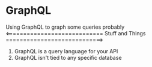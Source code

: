 # GraphQL
Using GraphQL to graph some queries probably
<============================
     Stuff and Things
============================>
1. GraphQL is a query language for your API
2. GraphQL isn't tied to any specific database 
